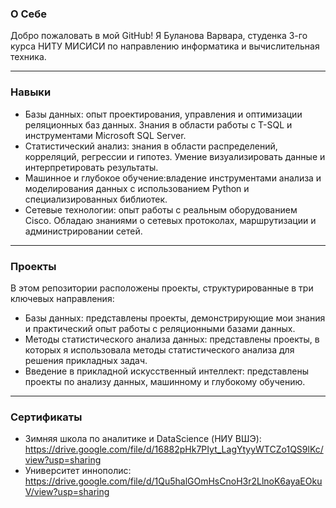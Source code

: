 ### О Себе
Добро пожаловать в мой GitHub! Я Буланова Варвара, студенка 3-го курса НИТУ МИСИСИ по направлению информатика и вычислительная техника.

---

### Навыки 

- Базы данных: опыт проектирования, управления и оптимизации реляционных баз данных. Знания в области работы с T-SQL и инструментами Microsoft SQL Server.
- Статистический анализ: знания в области распределений, корреляций, регрессии и гипотез. Умение визуализировать данные и интерпретировать результаты.
- Машинное и глубокое обучение:владение инструментами анализа и моделирования данных с использованием Python и специализированных библиотек.
- Сетевые технологии: опыт работы с реальным оборудованием Cisco. Обладаю знаниями о сетевых протоколах, маршрутизации и администрировании сетей.

---

### Проекты
В этом репозитории расположены проекты, структурированные в три ключевых направления:

- Базы данных: представлены проекты, демонстрирующие мои знания и практический опыт работы с реляционными базами данных. 
- Методы статистического анализа данных: представлены проекты, в которых я использовала методы статистического анализа для решения прикладных задач. 
- Введение в прикладной искусственный интеллект: представлены проекты по анализу данных, машинному и глубокому обучению. 

--- 
### Сертификаты 

- Зимняя школа по аналитике и DataScience (НИУ ВШЭ): https://drive.google.com/file/d/16882pHk7PIyt_LagYtyyWTCZo1QS9lKc/view?usp=sharing
- Университет иннополис: https://drive.google.com/file/d/1Qu5halGOmHsCnoH3r2LlnoK6ayaEOkuV/view?usp=sharing
